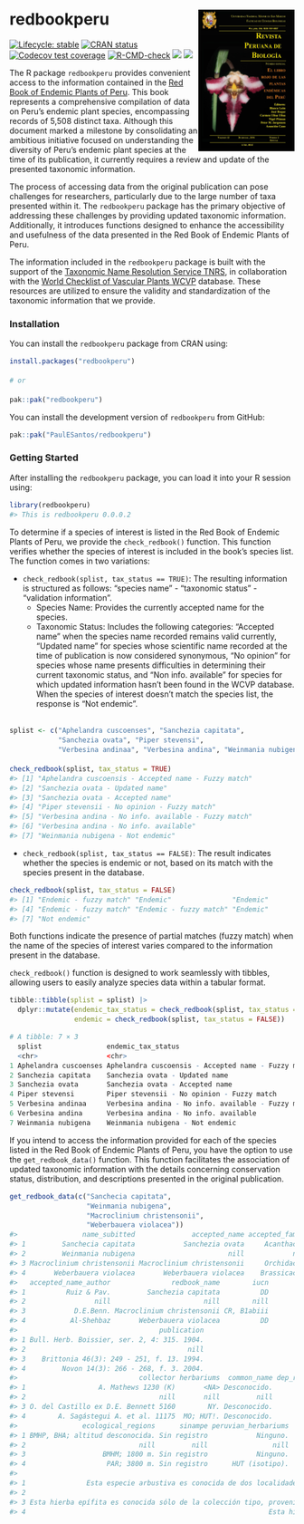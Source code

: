 
<!-- README.md is generated from README.Rmd. Please edit that file -->

# redbookperu <a href='https://github.com/PaulESantos/redbookperu'><img src='man/figures/cover_ppendemic.jpg' align="right" height="250" width="170" /></a>

<!-- badges: start -->

[![Lifecycle:
stable](https://img.shields.io/badge/lifecycle-stable-green.svg)](https://lifecycle.r-lib.org/articles/stages.html#stable)
[![CRAN
status](https://www.r-pkg.org/badges/version/redbookperu)](https://CRAN.R-project.org/package=redbookperu)
[![Codecov test
coverage](https://codecov.io/gh/PaulESantos/redbookperu/branch/main/graph/badge.svg)](https://app.codecov.io/gh/PaulESantos/redbookperu?branch=main)
[![R-CMD-check](https://github.com/PaulESantos/redbookperu/actions/workflows/R-CMD-check.yaml/badge.svg)](https://github.com/PaulESantos/redbookperu/actions/workflows/R-CMD-check.yaml)
[![](http://cranlogs.r-pkg.org/badges/grand-total/redbookperu?color=green)](https://cran.r-project.org/package=redbookperu)
[![](http://cranlogs.r-pkg.org/badges/last-week/redbookperu?color=green)](https://cran.r-project.org/package=redbookperu)
<!-- badges: end -->

The R package `redbookperu` provides convenient access to the
information contained in the [Red Book of Endemic Plants of
Peru](https://revistasinvestigacion.unmsm.edu.pe/index.php/rpb/issue/view/153).
This book represents a comprehensive compilation of data on Peru’s
endemic plant species, encompassing records of 5,508 distinct taxa.
Although this document marked a milestone by consolidating an ambitious
initiative focused on understanding the diversity of Peru’s endemic
plant species at the time of its publication, it currently requires a
review and update of the presented taxonomic information.

The process of accessing data from the original publication can pose
challenges for researchers, particularly due to the large number of taxa
presented within it. The `redbookperu` package has the primary objective
of addressing these challenges by providing updated taxonomic
information. Additionally, it introduces functions designed to enhance
the accessibility and usefulness of the data presented in the Red Book
of Endemic Plants of Peru.

The information included in the `redbookperu` package is built with the
support of the [Taxonomic Name Resolution Service
TNRS](https://tnrs.biendata.org/), in collaboration with the [World
Checklist of Vascular Plants
WCVP](https://powo.science.kew.org/about-wcvp) database. These resources
are utilized to ensure the validity and standardization of the taxonomic
information that we provide.

### Installation

You can install the `redbookperu` package from CRAN using:

``` r
install.packages("redbookperu")

# or

pak::pak("redbookperu")
```

You can install the development version of `redbookperu` from GitHub:

``` r
pak::pak("PaulESantos/redbookperu")
```

### Getting Started

After installing the `redbookperu` package, you can load it into your R
session using:

``` r
library(redbookperu)
#> This is redbookperu 0.0.0.2
```

To determine if a species of interest is listed in the Red Book of
Endemic Plants of Peru, we provide the `check_redbook()` function. This
function verifies whether the species of interest is included in the
book’s species list. The function comes in two variations:

- `check_redbook(splist, tax_status == TRUE)`: The resulting information
  is structured as follows: “species name” - “taxonomic status” -
  “validation information”.
  - Species Name: Provides the currently accepted name for the species.
  - Taxonomic Status: Includes the following categories: “Accepted name”
    when the species name recorded remains valid currently, “Updated
    name” for species whose scientific name recorded at the time of
    publication is now considered synonymous, “No opinion” for species
    whose name presents difficulties in determining their current
    taxonomic status, and “Non info. available” for species for which
    updated information hasn’t been found in the WCVP database. When the
    species of interest doesn’t match the species list, the response is
    “Not endemic”.

``` r

splist <- c("Aphelandra cuscoenses", "Sanchezia capitata",
            "Sanchezia ovata", "Piper stevensi",
            "Verbesina andinaa", "Verbesina andina", "Weinmania nubigena")

check_redbook(splist, tax_status = TRUE)
#> [1] "Aphelandra cuscoensis - Accepted name - Fuzzy match"
#> [2] "Sanchezia ovata - Updated name"                     
#> [3] "Sanchezia ovata - Accepted name"                    
#> [4] "Piper stevensii - No opinion - Fuzzy match"         
#> [5] "Verbesina andina - No info. available - Fuzzy match"
#> [6] "Verbesina andina - No info. available"              
#> [7] "Weinmania nubigena - Not endemic"
```

- `check_redbook(splist, tax_status == FALSE)`: The result indicates
  whether the species is endemic or not, based on its match with the
  species present in the database.

``` r
check_redbook(splist, tax_status = FALSE)
#> [1] "Endemic - fuzzy match" "Endemic"               "Endemic"              
#> [4] "Endemic - fuzzy match" "Endemic - fuzzy match" "Endemic"              
#> [7] "Not endemic"
```

Both functions indicate the presence of partial matches (fuzzy match)
when the name of the species of interest varies compared to the
information present in the database.

`check_redbook()` function is designed to work seamlessly with tibbles,
allowing users to easily analyze species data within a tabular format.

``` r
tibble::tibble(splist = splist) |> 
  dplyr::mutate(endemic_tax_status = check_redbook(splist, tax_status = TRUE),
                endemic = check_redbook(splist, tax_status = FALSE))
```

``` r
# A tibble: 7 × 3
  splist                endemic_tax_status                                  endemic              
  <chr>                 <chr>                                               <chr>                
1 Aphelandra cuscoenses Aphelandra cuscoensis - Accepted name - Fuzzy match Endemic - fuzzy match
2 Sanchezia capitata    Sanchezia ovata - Updated name                      Endemic              
3 Sanchezia ovata       Sanchezia ovata - Accepted name                     Endemic              
4 Piper stevensi        Piper stevensii - No opinion - Fuzzy match          Endemic - fuzzy match
5 Verbesina andinaa     Verbesina andina - No info. available - Fuzzy match Endemic - fuzzy match
6 Verbesina andina      Verbesina andina - No info. available               Endemic              
7 Weinmania nubigena    Weinmania nubigena - Not endemic                    Not endemic   
```

If you intend to access the information provided for each of the species
listed in the Red Book of Endemic Plants of Peru, you have the option to
use the `get_redbook_data()` function. This function facilitates the
association of updated taxonomic information with the details concerning
conservation status, distribution, and descriptions presented in the
original publication.

``` r
get_redbook_data(c("Sanchecia capitata",
                   "Weinmania nubigena",
                   "Macroclinium christensonii",
                   "Weberbauera violacea"))
#>                name_subitted              accepted_name accepted_family
#> 1         Sanchecia capitata            Sanchezia ovata     Acanthaceae
#> 2         Weinmania nubigena                       nill            nill
#> 3 Macroclinium christensonii Macroclinium christensonii     Orchidaceae
#> 4       Weberbauera violacea       Weberbauera violacea    Brassicaceae
#>   accepted_name_author               redbook_name        iucn
#> 1          Ruiz & Pav.         Sanchezia capitata          DD
#> 2                 nill                       nill        nill
#> 3            D.E.Benn. Macroclinium christensonii CR, B1abiii
#> 4           Al-Shehbaz       Weberbauera violacea          DD
#>                                   publication
#> 1 Bull. Herb. Boissier, ser. 2, 4: 315. 1904.
#> 2                                        nill
#> 3    Brittonia 46(3): 249 - 251, f. 13. 1994.
#> 4         Novon 14(3): 266 - 268, f. 3. 2004.
#>                              collector herbariums  common_name dep_registry
#> 1                  A. Mathews 1230 (K)       <NA> Desconocido.      JU - PA
#> 2                                 nill       nill         nill         nill
#> 3 O. del Castillo ex D.E. Bennett 5160        NY. Desconocido.           JU
#> 4        A. Sagástegui A. et al. 11175  MO; HUT!. Desconocido.           CA
#>                ecological_regions      sinampe peruvian_herbariums
#> 1 BMHP, BHA; altitud desconocida. Sin registro            Ninguno.
#> 2                            nill         nill                nill
#> 3                   BMHM; 1800 m. Sin registro            Ninguno.
#> 4                    PAR; 3800 m. Sin registro      HUT (isotipo).
#>                                                                                                                                                                                                                                             remarks
#> 1               Esta especie arbustiva es conocida de dos localidades. La colección tipo fue recolectada en la cuenca del Pangoa en el siglo XVIII. Probablemente la expansión urbana y las actividades agrícolas sean problemas para esta especie.
#> 2                                                                                                                                                                                                                                              nill
#> 3 Esta hierba epífita es conocida sólo de la colección tipo, proveniente del valle de Chanchamayo, en una subcuenca del Perené. Esta región ha sufrido continuas reducciones de sus áreas naturales debido a la ampliación de la frontera agrícola.
#> 4                                                            Esta hierba paramuna es conocida de la localidad tipo, en la cuenca del Crisnejas, un tributario del Marañón. El ejemplar tipo fue recolectado en 1983, de una jalca poco herborizada.
```
